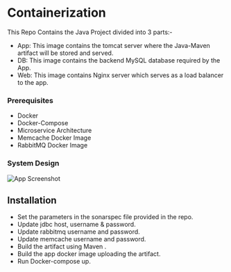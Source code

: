 
# Containerization

This Repo Contains the Java Project divided into 3 parts:-
- App: This image contains the tomcat server where the Java-Maven artifact will be stored and served.
- DB: This image contains the backend MySQL database required by the App. 
- Web: This image contains Nginx server which serves as a load balancer to the app.

### Prerequisites
- Docker
- Docker-Compose
- Microservice Architecture
- Memcache Docker Image
- RabbitMQ Docker Image

### System Design

![App Screenshot](https://via.placeholder.com/468x300?text=App+Screenshot+Here)







## Installation

- Set the parameters in the sonarspec file provided in the repo.
- Update jdbc host, username & password.
- Update rabbitmq username and password.
- Update memcache username and password.
- Build the artifact using Maven .
- Build the app docker image uploading the artifact.
- Run Docker-compose up.
    